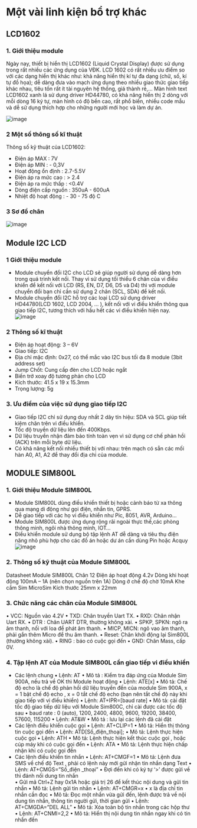 # Một vài linh kiện bổ trợ khác
## LCD1602
### 1. Giới thiệu module
Ngày nay, thiết bị hiển thị LCD1602 (Liquid Crystal Display) được sử dụng trong rất nhiều các ứng dụng của VĐK. LCD 1602 có rất nhiều ưu điểm so với các dạng hiển thị khác như: khả năng hiển thị kí tự đa dạng (chữ, số, kí tự đồ họa); dễ dàng đưa vào mạch ứng dụng theo nhiều giao thức giao tiếp khác nhau, tiêu tốn rất ít tài nguyên hệ thống, giá thành rẻ,…
Màn hình text LCD1602 xanh lá sử dụng driver HD44780, có khả năng hiển thị 2 dòng với mỗi dòng 16 ký tự, màn hình có độ bền cao, rất phổ biến, nhiều code mẫu và dễ sử dụng thích hợp cho những người mới học và làm dự án.

![image](https://user-images.githubusercontent.com/96186749/206466419-9819e72f-a1fb-4435-a05e-1de89d73c379.png)
### 2 Một số thông số kĩ thuật 
Thông số kỹ thuật của LCD1602:
- Điện áp MAX : 7V
- Điện áp MIN : - 0,3V
- Hoạt động ổn định : 2.7-5.5V
- Điện áp ra mức cao : > 2.4
- Điện áp ra mức thấp : <0.4V
- Dòng điện cấp nguồn : 350uA - 600uA
- Nhiệt độ hoạt động : - 30 - 75 độ C
### 3 Sơ đồ chân
![image](https://user-images.githubusercontent.com/96186749/206465512-27332d72-14f1-41d1-9143-04ccc8827982.png)
## Module I2C LCD
### 1 Giới thiệu module 
- Module chuyển đổi I2C cho LCD sẽ giúp người sử dụng dễ dàng hơn trong quá trình kết nối. Thay vì sử dụng tối thiểu 6 chân của vi điều khiển để kết nối với LCD (RS, EN, D7, D6, D5 và D4) thì với module chuyển đổi bạn chỉ cần sử dụng 2 chân (SCL, SDA) để kết nối. 
- Module chuyển đổi I2C hỗ trợ các loại LCD sử dụng driver HD44780(LCD 1602, LCD 2004, … ), kết nối với vi điều khiển thông qua giao tiếp I2C, tương thích với hầu hết các vi điều khiển hiện nay.
![image](https://user-images.githubusercontent.com/96186749/206466605-e71b97cc-7a7e-4bc9-b724-97fb0db43034.png)

### 2 Thông số kĩ thuật 
- Điện áp hoạt động: 3 – 6V
- Giao tiếp: I2C
- Địa chỉ mặc định: 0x27, có thể mắc vào I2C bus tối đa 8 module (3bit address set)
- Jump Chốt: Cung cấp đèn cho LCD hoặc ngắt
- Biến trở xoay độ tương phản cho LCD
- Kích thước: 41.5 x 19 x 15.3mm
- Trọng lượng: 5g
### 3. Ưu điểm của việc sử dụng giao tiếp I2C
- Giao tiếp I2C chỉ sử dụng duy nhất 2 dây tín hiệu: SDA và SCL giúp tiết kiệm chân trên vi điều khiển.
- Tốc độ truyền dữ liệu lên đến 400Kbps.
- Dữ liệu truyền nhận đảm bảo tính toàn vẹn vì sử dụng cơ chế phản hồi (ACK) trên mỗi byte dữ liệu.
- Có khả năng kết nối nhiều thiết bị với nhau: trên mạch có sẵn các mối hàn A0, A1, A2 để thay đổi địa chỉ của module.

## MODULE SIM800L
### 1. Giới thiệu Module SIM800L 
- Module SIM800L dùng điều khiển thiết bị hoặc cảnh báo từ xa thông qua mạng di động như gọi điện, nhắn tin, GPRS.
- Dễ giao tiếp với các họ vi điều khiển như Pic, 8051, AVR, Arduino…
- Module SIM800L được ứng dụng rộng rãi ngoài thực thế,các phòng thông minh, ngôi nhà thông minh, IOT…
- Điều khiển module sử dụng bộ tập lệnh AT dễ dàng và tiêu thụ điện năng nhỏ phù hợp cho các đồ án hoặc dư án cần dùng Pin hoặc Acquy
![image](https://user-images.githubusercontent.com/124513040/216827518-b0055d3e-8956-4c9f-a9af-4897c54225fc.png)

### 2. Thông số kỹ thuật của Module SIM800L
Datasheet	Module SIM800L
Chân	12
Điện áp hoạt động	4.2v
Dòng khi hoạt động	100mA – 1A (nên chọn nguồn trên 1A)
Dòng ở chế độ chờ	10mA
Khe cắm Sim	MicroSim
Kích thước	25mm x 22mm

### 3. Chức năng các chân của Module SIM800L
•	VCC: Nguồn vào 4.2V
•	TXD: Chân truyền Uart TX.
•	RXD: Chân nhận Uart RX.
•	DTR : Chân UART DTR, thường không xài.
•	SPKP, SPKN: ngõ ra âm thanh, nối với loa để phát âm thanh.
•	MICP, MICN: ngõ vao âm thanh, phải gắn thêm Micro để thu âm thanh.
•	Reset: Chân khởi động lại Sim800L (thường không xài).
•	RING : báo có cuộc gọi đến
•	GND: Chân Mass, cấp 0V.

### 4. Tập lệnh AT của Module SIM800L cần giao tiếp vi điều khiển
- Các lệnh chung
•	Lệnh: AT<CR><LF>
•	Mô tả : Kiểm tra đáp ứng của Module Sim 900A, nếu trả về OK thì Module hoạt động
•	Lệnh: ATE[x]<CR><LF>
•	Mô tả: Chế độ echo là chế độ phản hồi dữ liệu truyền đến của module Sim 900A,
x = 1 bật chế độ echo , x = 0 tắt chế độ echo (bạn nên tắt chế độ này khi giao tiếp với vi điều khiển)
•	Lệnh: AT+IPR=[baud rate]<CR><LF>
•	Mô tả:  cài đặt tốc độ giao tiếp dữ liệu với Module Sim800C, chỉ cài được các tốc độ sau
•	baud rate :    0  (auto), 1200, 2400, 4800, 9600, 19200, 38400, 57600, 115200
•	Lệnh:  AT&W<CR><LF>
•	Mô tả :  lưu lại các lệnh đã cài đặt
- Các lệnh điều khiển cuộc gọi
•	Lệnh: AT+CLIP=1<CR><LF>
•	Mô tả: Hiển thị thông tin cuộc gọi đến
•	Lệnh: ATD[Số_điện_thoại];<CR><LF>
•	Mô tả: Lệnh thực hiện cuộc gọi
•	Lệnh: ATH<CR><LF>
•	Mô tả: Lệnh thực hiện kết thúc cuộc gọi , hoặc cúp máy khi có cuộc gọi đến
•	Lệnh: ATA<CR><LF>
•	Mô tả: Lệnh thực hiện chấp nhận khi có cuộc gọi đến
- Các lệnh điều khiển tin nhắn
•	Lệnh: AT+CMGF=1<CR><LF>
•	Mô tả: Lệnh đưa SMS về chế độ Text , phải có lệnh này mới gửi nhận tin nhắn dạng Text
•	Lệnh: AT+CMGS=”Số_điện _thoại”<CR><LF>
•	Đợi đến khi có ký tự ‘>’ được gửi về thì đánh nối dung tin nhắn   
•	Gửi mã Ctrl+Z  hay 0x1A hoặc giá trị 26 để kết thúc nội dung và gửi tin nhắn
•	Mô tả: Lệnh gửi tin nhắn
•	Lệnh: AT+CMGR=x<CR><LF>
•	x là địa chỉ tin nhắn cần đọc
•	Mô tả: Đọc một nhắn vừa gửi đến, lệnh được trả về nội dung tin nhắn, thông tin người gửi, thời gian gửi
•	Lệnh: AT+CMGDA=”DEL ALL”<CR><LF>
•	Mô tả:  Xóa toàn bộ tin nhắn trong các hộp thư
•	Lệnh: AT+CNMI=2,2<CR><LF>
•	Mô tả: Hiển thị nội dung tin nhắn ngay khi có tin nhắn đến

